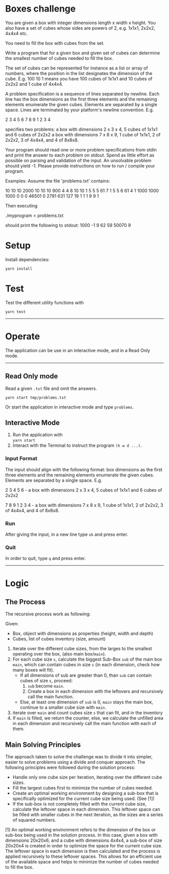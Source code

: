 # Boxes challenge

You are given a box with integer dimensions length x width x height. You also have a set of cubes whose sides are powers of 2, e.g. 1x1x1, 2x2x2, 4x4x4 etc.

You need to fill the box with cubes from the set.

Write a program that for a given box and given set of cubes can determine the smallest number of cubes needed to fill the box.

The set of cubes can be represented for instance as a list or array of numbers, where the position in the list designates the dimension of the cube. E.g. 100 10 1 means you have 100 cubes of 1x1x1 and 10 cubes of 2x2x2 and 1 cube of 4x4x4.

A problem specification is a sequence of lines separated by newline. Each line has the box dimensions as the first three elements and the remaining elements enumerate the given cubes. Elements are separated by a single space. Lines are terminated by your platform's newline convention. E.g.

2 3 4 5 6
7 8 9 1 2 3 4

specifies two problems:
a box with dimensions 2 x 3 x 4, 5 cubes of 1x1x1 and 6 cubes of 2x2x2
a box with dimensions 7 x 8 x 9, 1 cube of 1x1x1, 2 of 2x2x2, 3 of 4x4x4, and 4 of 8x8x8.

Your program should read one or more problem specifications from stdin and print the answer to each problem on stdout. Spend as little effort as possible on parsing and validation of the input. An unsolvable problem should yield -1. Please provide instructions on how to run / compile your program.

Examples:
Assume the file 'problems.txt' contains:

10 10 10 2000
10 10 10 900
4 4 8 10 10 1
5 5 5 61 7 1
5 5 6 61 4 1
1000 1000 1000 0 0 0 46501 0 2791 631 127 19 1
1 1 9 9 1

Then executing

./myprogram < problems.txt

should print the following to stdout:
1000
-1
9
62
59
50070
9


# Setup
Install dependencies:

`yarn install`

# Test 
Test the different utility functions with

`yarn test`



-----

# Operate 
The application can be use in an interactive mode, and in a Read Only mode.

---
## Read Only mode 
Read a given `.txt` file and omit the answers.

`yarn start tmp/problems.txt`

Or start the application in interactive mode and type `problems`.

## Interactive Mode
1. Run the application with <br/>`yarn start`
2. Interact with the Terminal to instruct the program `(h w d ...)`.

### Input Format
The input should align with the following format: box dimensions as the first three elements and the remaining elements enumerate the given cubes. Elements are separated by a single space.
E.g.

2 3 4 5 6 - a box with dimensions 2 x 3 x 4, 5 cubes of 1x1x1 and 6 cubes of 2x2x2

7 8 9 1 2 3 4 - a box with dimensions 7 x 8 x 9, 1 cube of 1x1x1, 2 of 2x2x2, 3 of 4x4x4, and 4 of 8x8x8.

### Run
After giving the input, in a new line type `ok` and press enter.

### Quit
In order to quit, type `q` and press enter.

--- 
# Logic 

## The Process
The recursive process work as following:

Given:
* Box, object with dimensions as properties (height, width and depth)
* Cubes, list of cubes inventory (size, amount)
1. Iterate over the different cube sizes, from the larges to the smallest operating over the box, (also main box/`main`).
2. For each cube size `s`, calculate the biggest Sub-Box `sub` of the main box `main`, which can contain cubes in size `s` (in each dimension, check how many boxes will fit).
   * If all dimensions of sub are greater than 0, than `sub` can contain cubes of size `s`, proceed:
      1. `sub` become `main`.
      2. Create a box in each dimension with the leftovers and recursively call the main function.
   * Else, at least one dimension of `sub` is 0, `main` stays the main box, continue to a smaller cube size with `main`.
3. iterate over `main` and count cubes size `s` that can fit, and in the inventory
4. If `main` is filled, we return the counter, else, we calculate the unfilled area in each dimension and recursively call the main function with each of them.

## Main Solving Principles
The approach taken to solve the challenge was to divide it into simpler, easier to solve problems using a divide and conquer approach. The following principles were followed during the solution process:

* Handle only one cube size per iteration, iterating over the different cube sizes.
* Fill the largest cubes first to minimize the number of cubes needed.
* Create an optimal working environment by designing a sub-box that is specifically optimized for the current cube size being used. (See [1])
* If the sub-box is not completely filled with the current cube size, calculate the leftover space in each dimension. This leftover space can be filled with smaller cubes in the next iteration, as the sizes are a series of squared numbers.

[1] An optimal working environment refers to the dimension of the box or sub-box being used in the solution process. 
In this case, given a box with dimensions 20x20x6, and a cube with dimensions 4x4x4, a sub-box of size 20x20x4 is created in order to optimize the space for the current cube size. 
The leftover space in each dimension is then calculated and the process is applied recursively to these leftover spaces.
This allows for an efficient use of the available space and helps to minimize the number of cubes needed to fill the box.
